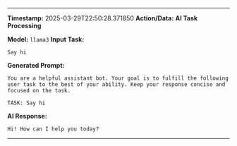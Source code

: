 
---
**Timestamp:** 2025-03-29T22:50:28.371850
**Action/Data:**
**AI Task Processing**

**Model:** `llama3`
**Input Task:**
```
Say hi
```

**Generated Prompt:**
```
You are a helpful assistant bot. Your goal is to fulfill the following user task to the best of your ability. Keep your response concise and focused on the task.

TASK: Say hi
```

**AI Response:**
```
Hi! How can I help you today?
```
---
